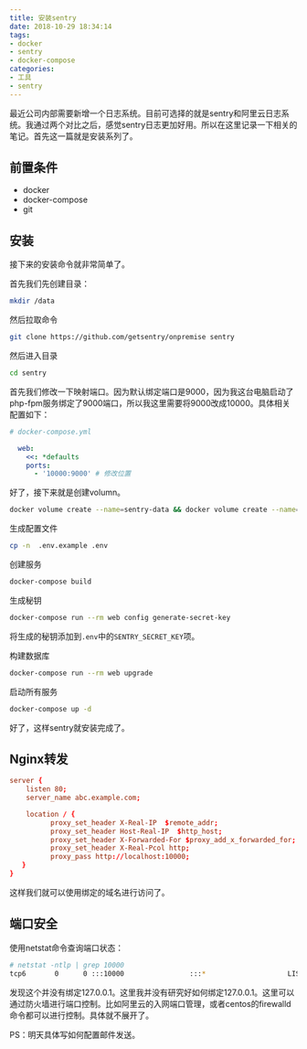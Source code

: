 ```yaml
---
title: 安装sentry
date: 2018-10-29 18:34:14
tags:
- docker
- sentry
- docker-compose
categories:
- 工具
- sentry
---
```

最近公司内部需要新增一个日志系统。目前可选择的就是sentry和阿里云日志系统。我通过两个对比之后，感觉sentry日志更加好用。所以在这里记录一下相关的笔记。首先这一篇就是安装系列了。

## 前置条件

- docker 
- docker-compose
- git

## 安装

接下来的安装命令就非常简单了。

首先我们先创建目录：

```bash
mkdir /data
```

然后拉取命令

```bash
git clone https://github.com/getsentry/onpremise sentry
```

然后进入目录

```bash
cd sentry
```

首先我们修改一下映射端口。因为默认绑定端口是9000，因为我这台电脑启动了php-fpm服务绑定了9000端口，所以我这里需要将9000改成10000。具体相关配置如下：

```yaml
# docker-compose.yml

  web:
    <<: *defaults
    ports:
      - '10000:9000' # 修改位置
```

好了，接下来就是创建volumn。

```bash
docker volume create --name=sentry-data && docker volume create --name=sentry-postgres
```

生成配置文件

```bash
cp -n  .env.example .env
```

创建服务

```bash
docker-compose build
```

生成秘钥

```bash
docker-compose run --rm web config generate-secret-key
```

将生成的秘钥添加到`.env`中的`SENTRY_SECRET_KEY`项。

构建数据库

```bash
docker-compose run --rm web upgrade
```

启动所有服务

```bash
docker-compose up -d
```

好了，这样sentry就安装完成了。

## Nginx转发

```conf
server {
    listen 80;
    server_name abc.example.com;

    location / {
          proxy_set_header X-Real-IP  $remote_addr;
          proxy_set_header Host-Real-IP  $http_host;
          proxy_set_header X-Forwarded-For $proxy_add_x_forwarded_for;
          proxy_set_header X-Real-Pcol http;
          proxy_pass http://localhost:10000;
   }
}
```

这样我们就可以使用绑定的域名进行访问了。

## 端口安全

使用netstat命令查询端口状态：

```bash
# netstat -ntlp | grep 10000
tcp6       0      0 :::10000                :::*                    LISTEN      22354/docker-proxy
```

发现这个并没有绑定127.0.0.1。这里我并没有研究好如何绑定127.0.0.1。这里可以通过防火墙进行端口控制。比如阿里云的入网端口管理，或者centos的firewalld命令都可以进行控制。具体就不展开了。

PS：明天具体写如何配置邮件发送。
